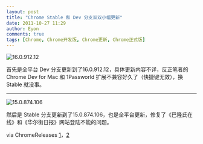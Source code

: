 ```yaml
---
layout: post
title: "Chrome Stable 和 Dev 分支双双小幅更新"
date: 2011-10-27 11:29
author: Eyon
comments: true
tags: [Chrome, Chrome开发版, Chrome更新, Chrome正式版]
---
```

![](http://img.chromi.org/2011/10/16.0.912.12-550x377.png "16.0.912.12")

首先是全平台 Dev 分支更新到了16.0.912.12，具体更新内容不详，反正笔者的 Chrome Dev for Mac 和 1Passworld 扩展不兼容好久了（快捷键无效），换 Stable 就没事。

<hr />

![](http://img.chromi.org/2011/10/15.0.874.106-550x377.png "15.0.874.106")

然后是 Stable 分支更新到了15.0.874.106，也是全平台更新，修复了《巴隆氏在线》和《华尔街日报》网站登陆不能的问题。

via ChromeReleases <a href="http://googlechromereleases.blogspot.com/2011/10/dev-channel-update_25.html" target="_blank">1</a>，<a href="http://googlechromereleases.blogspot.com/2011/10/stable-channel-update_26.html" target="_blank">2</a>
